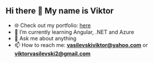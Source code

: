 ## Hi there 👋 My name is Viktor

- 🌐 Check out my portfolio: [here](https://white-plant-07d459103.6.azurestaticapps.net/)
- 🌱 I’m currently learning Angular, .NET and Azure
- 💬 Ask me about anything
- 📫 How to reach me: **vasilevskiviktor@yahoo.com** or **viktorvasilevski2@gmail.com**
